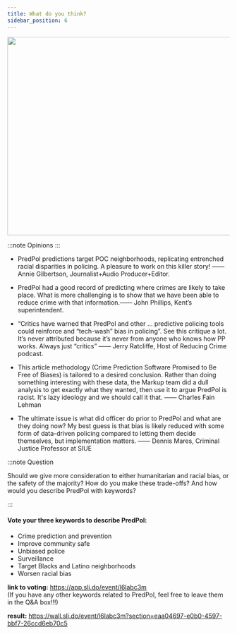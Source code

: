 ```yaml
---
title: What do you think?
sidebar_position: 6
---
```


<div align='center'>
<img
  src="https://lh4.googleusercontent.com/Lgq5sCNrc3cqQLAwsSquiNtkFuX6a4TbEHXqiAZwvOiZYOHvM3_8p60D6iG3KTm3oOQGhHlN3ztKlCtBTTrPdHZpzuMLlSbuJTlu-vob1hJYFIPPKqmnQxqcThPh-1Z-wk14lp4C" 
  width = "800" height = "450" alt=""/>
</div>

:::note Opinions
:::

- PredPol predictions target POC neighborhoods, replicating entrenched racial disparities in policing.  A pleasure to work on this killer story! 
——Annie Gilbertson, Journalist+Audio Producer+Editor.

- PredPol had a good record of predicting where crimes are likely to take place. What is more challenging is to show that we have been able to reduce crime with that information.—— John Phillips, Kent’s superintendent.

- “Critics have warned that PredPol and other ... predictive policing tools could reinforce and “tech-wash” bias in policing”. See this critique a lot. It’s never attributed because it’s never from anyone who knows how PP works. Always just “critics”  —— Jerry Ratcliffe, Host of Reducing Crime podcast.

- This article methodology (Crime Prediction Software Promised to Be Free of Biases) is tailored to a desired conclusion. Rather than doing something interesting with these data, the Markup team did a dull analysis to get exactly what they wanted, then use it to argue PredPol is racist. It's lazy ideology and we should call it that. —— Charles Fain Lehman

- The ultimate issue is what did officer do prior to PredPol and what are they doing now? My best guess is that bias is likely reduced with some form of data-driven policing compared to letting them decide themselves, but implementation matters. —— Dennis Mares, Criminal Justice Professor at SIUE




:::note Question

Should we give more consideration to either humanitarian and racial bias, or the safety of the majority? How do you make these trade-offs? And how would you describe PredPol with keywords?

:::

#### Vote your three keywords to describe PredPol:
- Crime prediction and prevention
- Improve community safe
- Unbiased police
- Surveillance
- Target Blacks and Latino neighborhoods
- Worsen racial bias

**link to voting:** https://app.sli.do/event/l6labc3m   
(If you have any other keywords related to PredPol, feel free to leave them in the Q&A box!!!)

**result:** https://wall.sli.do/event/l6labc3m?section=eaa04697-e0b0-4597-bbf7-26ccd6eb70c5


<!-- <script>
import test from "./test.css"
</script>
<div class={test.docsRating}>Is this page useful?<svg class={test.ci_thumbsup} alt="Like" xmlns="http://www.w3.org/2000/svg" viewBox="0 0 81.13 89.76"><path d="M22.9 6a18.57 18.57 0 002.67 8.4 25.72 25.72 0 008.65 7.66c3.86 2 8.67 7.13 13.51 11 3.86 3.11 8.57 7.11 11.54 8.45s13.59.26 14.64 1.17c1.88 1.63 1.55 9-.11 15.25-1.61 5.86-5.96 10.55-6.48 16.86-.4 4.83-2.7 4.88-10.93 4.88h-1.35c-3.82 0-8.24 2.93-12.92 3.62a68 68 0 01-9.73.5c-3.57 0-7.86-.08-13.25-.08-3.56 0-4.71-1.83-4.71-4.48h8.42a3.51 3.51 0 000-7H12.28a2.89 2.89 0 01-2.88-2.88 1.91 1.91 0 01.77-1.78h16.46a3.51 3.51 0 000-7H12.29c-3.21 0-4.84-1.83-4.84-4a6.41 6.41 0 011.17-3.78h19.06a3.5 3.5 0 100-7H9.75A3.51 3.51 0 016 42.27a3.45 3.45 0 013.75-3.48h13.11c5.61 0 7.71-3 5.71-5.52-4.43-4.74-10.84-12.62-11-18.71-.15-6.51 2.6-7.83 5.36-8.56m0-6a6.18 6.18 0 00-1.53.2c-6.69 1.77-10 6.65-9.82 14.5.08 5.09 2.99 11.18 8.52 18.09H9.74a9.52 9.52 0 00-6.23 16.9 12.52 12.52 0 00-2.07 6.84 9.64 9.64 0 003.65 7.7 7.85 7.85 0 00-1.7 5.13 8.9 8.9 0 005.3 8.13 6 6 0 00-.26 1.76c0 6.37 4.2 10.48 10.71 10.48h13.25a73.75 73.75 0 0010.6-.56 35.89 35.89 0 007.58-2.18 17.83 17.83 0 014.48-1.34h1.35c4.69 0 7.79 0 10.5-1 3.85-1.44 6-4.59 6.41-9.38.2-2.46 1.42-4.85 2.84-7.62a41.3 41.3 0 003.42-8.13 48 48 0 001.59-10.79c.1-5.13-1-8.48-3.35-10.55-2.16-1.87-4.64-1.87-9.6-1.88a46.86 46.86 0 01-6.64-.29c-1.92-.94-5.72-4-8.51-6.3l-1.58-1.28c-1.6-1.3-3.27-2.79-4.87-4.23-3.33-3-6.47-5.79-9.61-7.45a20.2 20.2 0 01-6.43-5.53 12.44 12.44 0 01-1.72-5.36 6 6 0 00-6-5.86z"></path></svg><svg class="i_thumbsdown" alt="Dislike" xmlns="http://www.w3.org/2000/svg" viewBox="0 0 81.13 89.76"><path d="M22.9 6a18.57 18.57 0 002.67 8.4 25.72 25.72 0 008.65 7.66c3.86 2 8.67 7.13 13.51 11 3.86 3.11 8.57 7.11 11.54 8.45s13.59.26 14.64 1.17c1.88 1.63 1.55 9-.11 15.25-1.61 5.86-5.96 10.55-6.48 16.86-.4 4.83-2.7 4.88-10.93 4.88h-1.35c-3.82 0-8.24 2.93-12.92 3.62a68 68 0 01-9.73.5c-3.57 0-7.86-.08-13.25-.08-3.56 0-4.71-1.83-4.71-4.48h8.42a3.51 3.51 0 000-7H12.28a2.89 2.89 0 01-2.88-2.88 1.91 1.91 0 01.77-1.78h16.46a3.51 3.51 0 000-7H12.29c-3.21 0-4.84-1.83-4.84-4a6.41 6.41 0 011.17-3.78h19.06a3.5 3.5 0 100-7H9.75A3.51 3.51 0 016 42.27a3.45 3.45 0 013.75-3.48h13.11c5.61 0 7.71-3 5.71-5.52-4.43-4.74-10.84-12.62-11-18.71-.15-6.51 2.6-7.83 5.36-8.56m0-6a6.18 6.18 0 00-1.53.2c-6.69 1.77-10 6.65-9.82 14.5.08 5.09 2.99 11.18 8.52 18.09H9.74a9.52 9.52 0 00-6.23 16.9 12.52 12.52 0 00-2.07 6.84 9.64 9.64 0 003.65 7.7 7.85 7.85 0 00-1.7 5.13 8.9 8.9 0 005.3 8.13 6 6 0 00-.26 1.76c0 6.37 4.2 10.48 10.71 10.48h13.25a73.75 73.75 0 0010.6-.56 35.89 35.89 0 007.58-2.18 17.83 17.83 0 014.48-1.34h1.35c4.69 0 7.79 0 10.5-1 3.85-1.44 6-4.59 6.41-9.38.2-2.46 1.42-4.85 2.84-7.62a41.3 41.3 0 003.42-8.13 48 48 0 001.59-10.79c.1-5.13-1-8.48-3.35-10.55-2.16-1.87-4.64-1.87-9.6-1.88a46.86 46.86 0 01-6.64-.29c-1.92-.94-5.72-4-8.51-6.3l-1.58-1.28c-1.6-1.3-3.27-2.79-4.87-4.23-3.33-3-6.47-5.79-9.61-7.45a20.2 20.2 0 01-6.43-5.53 12.44 12.44 0 01-1.72-5.36 6 6 0 00-6-5.86z"></path></svg></div>c -->